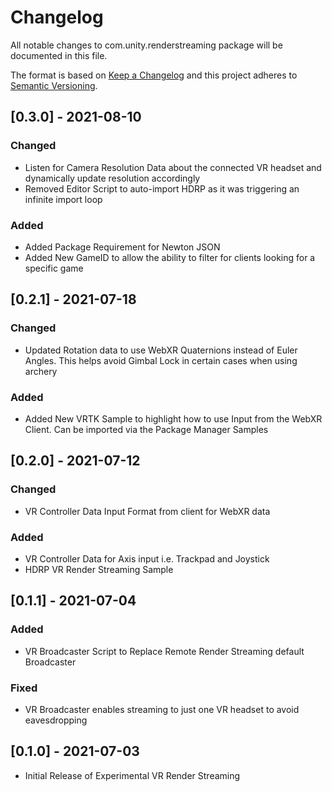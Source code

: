 # Changelog
All notable changes to com.unity.renderstreaming package will be documented in this file.

The format is based on [Keep a Changelog](http://keepachangelog.com/en/1.0.0/)
and this project adheres to [Semantic Versioning](http://semver.org/spec/v2.0.0.html).

## [0.3.0] - 2021-08-10

### Changed

- Listen for Camera Resolution Data about the connected VR headset and dynamically update resolution accordingly
- Removed Editor Script to auto-import HDRP as it was triggering an infinite import loop

### Added

- Added Package Requirement for Newton JSON
- Added New GameID to allow the ability to filter for clients looking for a specific game

## [0.2.1] - 2021-07-18

### Changed

- Updated Rotation data to use WebXR Quaternions instead of Euler Angles. This helps avoid Gimbal Lock in certain cases when using archery

### Added

- Added New VRTK Sample to highlight how to use Input from the WebXR Client. Can be imported via the Package Manager Samples

## [0.2.0] - 2021-07-12

### Changed

- VR Controller Data Input Format from client for WebXR data

### Added

- VR Controller Data for Axis input i.e. Trackpad and Joystick
- HDRP VR Render Streaming Sample

## [0.1.1] - 2021-07-04

### Added

- VR Broadcaster Script to Replace Remote Render Streaming default Broadcaster

### Fixed

- VR Broadcaster enables streaming to just one VR headset to avoid eavesdropping

## [0.1.0] - 2021-07-03

- Initial Release of Experimental VR Render Streaming